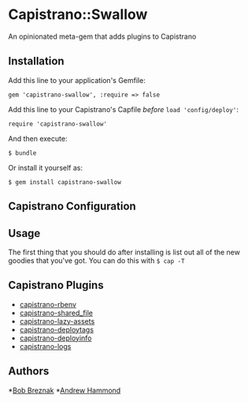 # Capistrano::Swallow

An opinionated meta-gem that adds plugins to Capistrano

## Installation

Add this line to your application's Gemfile:

    gem 'capistrano-swallow', :require => false

Add this line to your Capistrano's Capfile _before_ `load 'config/deploy'`:

    require 'capistrano-swallow'

And then execute:

    $ bundle

Or install it yourself as:

    $ gem install capistrano-swallow

## Capistrano Configuration



## Usage

The first thing that you should do after installing is list out all of
the new goodies that you've got. You can do this with `$ cap -T`

## Capistrano Plugins

* [capistrano-rbenv](https://github.com/yyuu/capistrano-rbenv)
* [capistrano-shared_file](http://github.com/teohm/capistrano-shared_file)
* [capistrano-lazy-assets](https://github.com/alexei-lexx/capistrano-lazy-assets)
* [capistrano-deploytags](http://github.com/mydrive/capistrano-deploytags)
* [capistrano-deployinfo](http://github.com/bobbrez/capistrano-deployinfo)
* [capistrano-logs](http://github.com/bobbrez/capistrano-logs)

## Authors

*[Bob Breznak](https://github.com/bobbrez)
*[Andrew Hammond](https://github.com/andrhamm)
